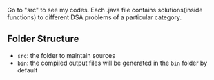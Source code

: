 Go to "src" to see my codes.
Each .java file contains solutions(inside functions) to different DSA problems of a particular category.
## Folder Structure
- `src`: the folder to maintain sources
- `bin`: the compiled output files will be generated in the `bin` folder by default
